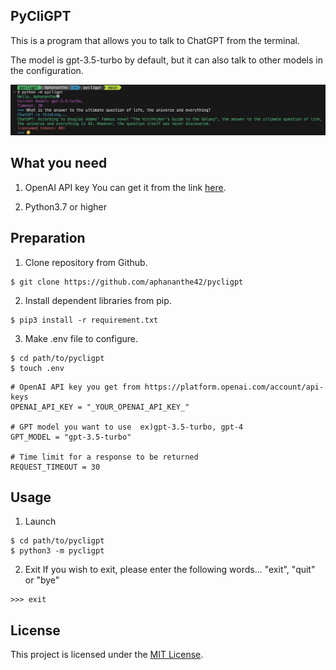 ## PyCliGPT

This is a program that allows you to talk to ChatGPT from the terminal.

The model is gpt-3.5-turbo by default, but it can also talk to other models in the configuration.

![screenshot](https://github.com/aphananthe42/pycligpt/blob/main/Assets/Screenshot.png)


## What you need

1. OpenAI API key
   You can get it from the link [here](https://platform.openai.com/account/api-keys).

2. Python3.7 or higher


## Preparation

1. Clone repository from Github.
```shell
$ git clone https://github.com/aphananthe42/pycligpt
```

2. Install dependent libraries from pip.
```shell
$ pip3 install -r requirement.txt
```

3. Make .env file to configure.
```shell
$ cd path/to/pycligpt
$ touch .env
```

```python:.env
# OpenAI API key you get from https://platform.openai.com/account/api-keys
OPENAI_API_KEY = "_YOUR_OPENAI_API_KEY_"

# GPT model you want to use  ex)gpt-3.5-turbo, gpt-4
GPT_MODEL = "gpt-3.5-turbo"

# Time limit for a response to be returned
REQUEST_TIMEOUT = 30
```


## Usage
1. Launch
```shell
$ cd path/to/pycligpt
$ python3 -m pycligpt
```

2. Exit
If you wish to exit, please enter the following words...
"exit", "quit" or "bye"
```shell
>>> exit
```


## License

This project is licensed under the [MIT License](https://github.com/aphananthe42/pycligpt/blob/main/LICENSE).